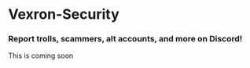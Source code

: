 # Vexron-Security
### Report trolls, scammers, alt accounts, and more on Discord!

This is coming soon
